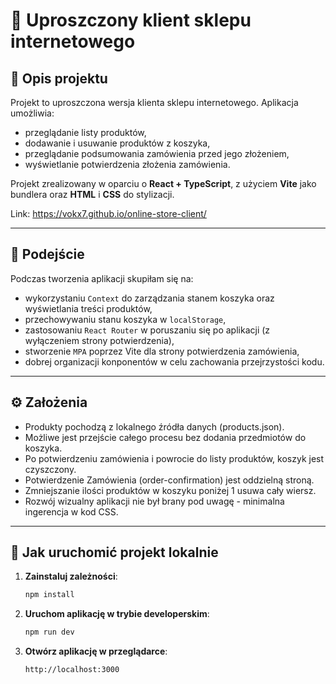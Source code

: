 # 🛒 Uproszczony klient sklepu internetowego 

## 📌 Opis projektu

Projekt to uproszczona wersja klienta sklepu internetowego. Aplikacja umożliwia:

* przeglądanie listy produktów,
* dodawanie i usuwanie produktów z koszyka,
* przeglądanie podsumowania zamówienia przed jego złożeniem,
* wyświetlanie potwierdzenia złożenia zamówienia.

Projekt zrealizowany w oparciu o **React + TypeScript**, z użyciem **Vite** jako bundlera oraz **HTML** i **CSS** do stylizacji.

Link: https://vokx7.github.io/online-store-client/

---

## 🧠 Podejście

Podczas tworzenia aplikacji skupiłam się na:

* wykorzystaniu `Context` do zarządzania stanem koszyka oraz wyświetlania treści produktów,
* przechowywaniu stanu koszyka w `localStorage`,
* zastosowaniu `React Router` w poruszaniu się po aplikacji (z wyłączeniem strony potwierdzenia),
* stworzenie `MPA` poprzez Vite dla strony potwierdzenia zamówienia,
* dobrej organizacji konponentów w celu zachowania przejrzystości kodu.

---

## ⚙️ Założenia

* Produkty pochodzą z lokalnego źródła danych (products.json).
* Możliwe jest przejście całego procesu bez dodania przedmiotów do koszyka.
* Po potwierdzeniu zamówienia i powrocie do listy produktów, koszyk jest czyszczony.
* Potwierdzenie Zamówienia (order-confirmation) jest oddzielną stroną.
* Zmniejszanie ilości produktów w koszyku poniżej 1 usuwa cały wiersz.
* Rozwój wizualny aplikacji nie był brany pod uwagę - minimalna ingerencja w kod CSS.

---

## 🚀 Jak uruchomić projekt lokalnie

1. **Zainstaluj zależności**:

   ```bash
   npm install
   ```

2. **Uruchom aplikację w trybie developerskim**:

   ```bash
   npm run dev
   ```

3. **Otwórz aplikację w przeglądarce**:

   ```
   http://localhost:3000
   ```


